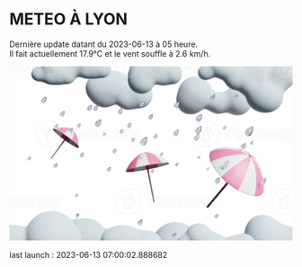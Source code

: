 # METEO À LYON

Dernière update datant du 2023-06-13 à 05 heure.  
Il fait actuellement 17.9°C et le vent souffle à 2.6 km/h.      

![](./.github/rain.png)

last launch : 2023-06-13 07:00:02.888682
